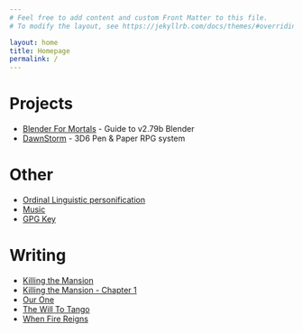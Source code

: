 ```yaml
---
# Feel free to add content and custom Front Matter to this file.
# To modify the layout, see https://jekyllrb.com/docs/themes/#overriding-theme-defaults

layout: home
title: Homepage
permalink: /
---
```


# Projects

- <a href="https://bfm.michal-atlas.co">Blender For Mortals</a> - Guide to v2.79b Blender
- <a href="https://dawnstorm.michal-atlas.co">DawnStorm</a> - 3D6 Pen & Paper RPG system

# Other

- [Ordinal Linguistic personification](/olp)
- [Music](/music)
- [GPG Key](/key.gpg)

# Writing

- [Killing the Mansion](/writing/ktm)
- [Killing the Mansion - Chapter 1](/writing/ktm-c1)
- [Our One](/writing/oo)
- [The Will To Tango](/writing/wtt)
- [When Fire Reigns](/writing/wfr)
